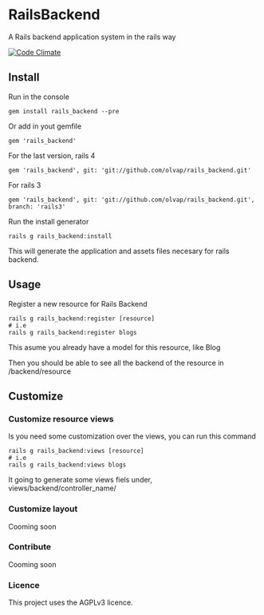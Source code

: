 # RailsBackend
A Rails backend application system in the rails way

[![Code Climate](https://codeclimate.com/github/olvap/rails_backend.png)](https://codeclimate.com/github/olvap/rails_backend)

## Install

Run in the console

    gem install rails_backend --pre

Or add in yout gemfile

    gem 'rails_backend'

For the last version, rails 4

    gem 'rails_backend', git: 'git://github.com/olvap/rails_backend.git'
    
For rails 3

    gem 'rails_backend', git: 'git://github.com/olvap/rails_backend.git', branch: 'rails3'

Run the install generator

    rails g rails_backend:install

This will generate the application and assets files necesary for rails backend.


## Usage

Register a new resource for Rails Backend

    rails g rails_backend:register [resource]
    # i.e
    rails g rails_backend:register blogs

This asume you already have a model for this resource, like Blog

Then you should be able to see all the backend of the resource in /backend/resource

## Customize


### Customize resource views

Is you need some customization over the views, you can run this command

    rails g rails_backend:views [resource]
    # i.e
    rails g rails_backend:views blogs

It going to generate some views fiels under, views/backend/controller_name/


### Customize layout

Cooming soon

### Contribute

Cooming soon

### Licence

This project uses the AGPLv3 licence.
